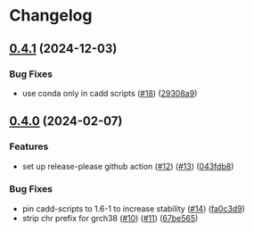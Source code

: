 # Changelog

## [0.4.1](https://github.com/varfish-org/cadd-rest-api/compare/v0.4.0...v0.4.1) (2024-12-03)


### Bug Fixes

* use conda only in cadd scripts ([#18](https://github.com/varfish-org/cadd-rest-api/issues/18)) ([29308a9](https://github.com/varfish-org/cadd-rest-api/commit/29308a9d39b057a4b0ae67e7cba7051220e0d89b))

## [0.4.0](https://github.com/varfish-org/cadd-rest-api/compare/v0.3.4...v0.4.0) (2024-02-07)


### Features

* set up release-please github action ([#12](https://github.com/varfish-org/cadd-rest-api/issues/12)) ([#13](https://github.com/varfish-org/cadd-rest-api/issues/13)) ([043fdb8](https://github.com/varfish-org/cadd-rest-api/commit/043fdb896ce0010f7232ddf7287088fb44befabd))


### Bug Fixes

* pin cadd-scripts to 1.6-1 to increase stability ([#14](https://github.com/varfish-org/cadd-rest-api/issues/14)) ([fa0c3d9](https://github.com/varfish-org/cadd-rest-api/commit/fa0c3d9e667a64ee43e73bef732bbae04e2ab8ef))
* strip chr prefix for grch38 ([#10](https://github.com/varfish-org/cadd-rest-api/issues/10)) ([#11](https://github.com/varfish-org/cadd-rest-api/issues/11)) ([67be565](https://github.com/varfish-org/cadd-rest-api/commit/67be5652f8d32ebcdd04a099e1b9a7b595d4cef2))
